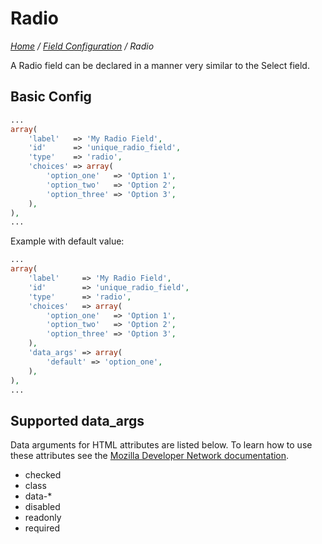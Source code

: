 # Radio

*[Home](../../README.md) / [Field Configuration](../field-configuration.md) / Radio*

A Radio field can be declared in a manner very similar to the Select field.

## Basic Config

```php
...
array(
	'label'   => 'My Radio Field',
	'id'      => 'unique_radio_field',
	'type'    => 'radio',
	'choices' => array(
		'option_one'   => 'Option 1',
		'option_two'   => 'Option 2',
		'option_three' => 'Option 3',
	),
),
...
```

Example with default value:

```php
...
array(
	'label'     => 'My Radio Field',
	'id'        => 'unique_radio_field',
	'type'      => 'radio',
	'choices'   => array(
		'option_one'   => 'Option 1',
		'option_two'   => 'Option 2',
		'option_three' => 'Option 3',
	),
	'data_args' => array(
		'default' => 'option_one',
	),
),
...
```

## Supported data_args

Data arguments for HTML attributes are listed below. To learn how to use these attributes see the [Mozilla Developer Network documentation](https://developer.mozilla.org/en-US/docs/Web/HTML/Element/input/radio).

* checked
* class
* data-*
* disabled
* readonly
* required
